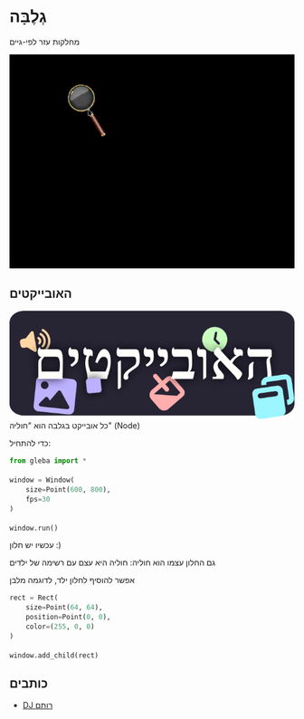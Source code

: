 # גְלֶבָּה

מחלקות עזר לפי-גיים

![גיף מוזר](https://github.com/Rotlug/Gleba/blob/master/weird.gif?raw=true)

## האובייקטים
![](https://raw.githubusercontent.com/Rotlug/Gleba/master/objects.png)
כל אובייקט בגלבה הוא "חוליה" (Node)

כדי להתחיל:
```python
from gleba import *

window = Window(
    size=Point(600, 800),
    fps=30
)

window.run()
```
עכשיו יש חלון :)

גם החלון עצמו הוא חוליה: חוליה היא עצם עם רשימה של ילדים

אפשר להוסיף לחלון ילד, לדוגמה מלבן
```python
rect = Rect(
    size=Point(64, 64),
    position=Point(0, 0),
    color=(255, 0, 0)
)

window.add_child(rect)
```
## כותבים

- [DJ רותם](https://www.github.com/rotlug)

